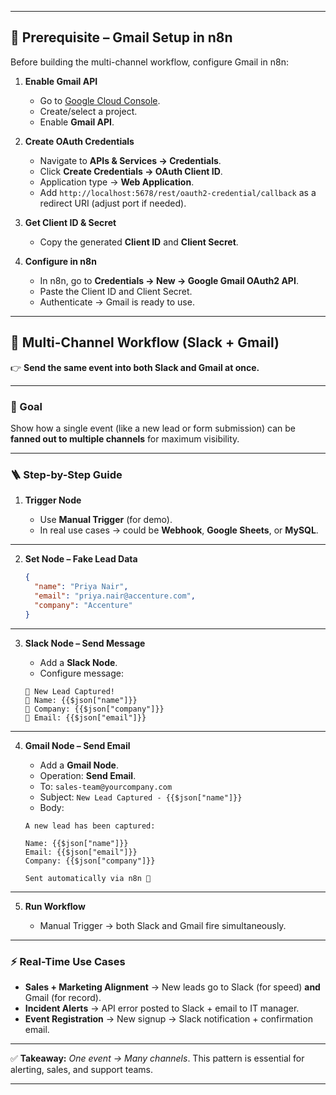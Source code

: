 
---

## 🔧 Prerequisite – Gmail Setup in n8n

Before building the multi-channel workflow, configure Gmail in n8n:

1. **Enable Gmail API**

   * Go to [Google Cloud Console](https://console.cloud.google.com/).
   * Create/select a project.
   * Enable **Gmail API**.

2. **Create OAuth Credentials**

   * Navigate to **APIs & Services → Credentials**.
   * Click **Create Credentials → OAuth Client ID**.
   * Application type → **Web Application**.
   * Add `http://localhost:5678/rest/oauth2-credential/callback` as a redirect URI (adjust port if needed).

3. **Get Client ID & Secret**

   * Copy the generated **Client ID** and **Client Secret**.

4. **Configure in n8n**

   * In n8n, go to **Credentials → New → Google Gmail OAuth2 API**.
   * Paste the Client ID and Client Secret.
   * Authenticate → Gmail is ready to use.

---

## 📡 Multi-Channel Workflow (Slack + Gmail)

👉 **Send the same event into both Slack and Gmail at once.**

---

### 🎯 Goal

Show how a single event (like a new lead or form submission) can be **fanned out to multiple channels** for maximum visibility.

---

### 🪜 Step-by-Step Guide

1. **Trigger Node**

   * Use **Manual Trigger** (for demo).
   * In real use cases → could be **Webhook**, **Google Sheets**, or **MySQL**.

---

2. **Set Node – Fake Lead Data**

   ```json
   {
     "name": "Priya Nair",
     "email": "priya.nair@accenture.com",
     "company": "Accenture"
   }
   ```

---

3. **Slack Node – Send Message**

   * Add a **Slack Node**.
   * Configure message:

   ```
   🚀 New Lead Captured!  
   👤 Name: {{$json["name"]}}  
   🏢 Company: {{$json["company"]}}  
   📧 Email: {{$json["email"]}}
   ```

---

4. **Gmail Node – Send Email**

   * Add a **Gmail Node**.
   * Operation: **Send Email**.
   * To: `sales-team@yourcompany.com`
   * Subject: `New Lead Captured - {{$json["name"]}}`
   * Body:

   ```
   A new lead has been captured:

   Name: {{$json["name"]}}
   Email: {{$json["email"]}}
   Company: {{$json["company"]}}

   Sent automatically via n8n 🚀
   ```

---

5. **Run Workflow**

   * Manual Trigger → both Slack and Gmail fire simultaneously.

---

### ⚡ Real-Time Use Cases

* **Sales + Marketing Alignment** → New leads go to Slack (for speed) **and** Gmail (for record).
* **Incident Alerts** → API error posted to Slack + email to IT manager.
* **Event Registration** → New signup → Slack notification + confirmation email.

---

✅ **Takeaway:** *One event → Many channels*. This pattern is essential for alerting, sales, and support teams.

---
